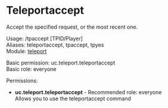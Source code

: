 Teleportaccept
====
Accept the specified request, or the most recent one.

Usage: /tpaccept \[TPID/Player\]<br>
Aliases: teleportaccept, tpaccept, tpyes<br>
Module: [teleport](../modules/teleport.md)<br>

Basic permission: uc.teleport.teleportaccept<br>
Basic role: everyone<br>

Permissions: <br>
* **uc.teleport.teleportaccept** - Recommended role: everyone<br>Allows you to use the teleportaccept command
